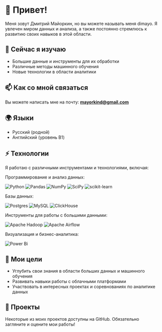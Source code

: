 # 👋 Привет!
Меня зовут Дмитрий Майоркин, но вы можете называть меня dimayo. Я увлечен миром данных и анализа, а также постоянно стремлюсь к развитию своих навыков в этой области.

## 🌱 Сейчас я изучаю
- Большие данные и инструменты для их обработки
- Различные методы машинного обучения
- Новые технологии в области аналитики

## 📫 Как со мной связаться
Вы можете написать мне на почту: **mayorkind@gmail.com**

## 🌍 Языки
- Русский (родной)
- Английский (уровень B1)

## ⚡ Технологии
Я работаю с различными инструментами и технологиями, включая:

Программирование и анализ данных:

![Python](https://img.shields.io/badge/python-3670A0?style=for-the-badge&logo=python&logoColor=ffdd54)
![Pandas](https://img.shields.io/badge/pandas-%23150458.svg?style=for-the-badge&logo=pandas&logoColor=white)
![NumPy](https://img.shields.io/badge/numpy-%23013243.svg?style=for-the-badge&logo=numpy&logoColor=white)
![SciPy](https://img.shields.io/badge/SciPy-%230C55A5.svg?style=for-the-badge&logo=scipy&logoColor=%white)
![scikit-learn](https://img.shields.io/badge/scikit--learn-%23F7931E.svg?style=for-the-badge&logo=scikit-learn&logoColor=white)

Базы данных:

![Postgres](https://img.shields.io/badge/postgres-%23316192.svg?style=for-the-badge&logo=postgresql&logoColor=white)
![MySQL](https://img.shields.io/badge/mysql-4479A1.svg?style=for-the-badge&logo=mysql&logoColor=white)
![ClickHouse](https://img.shields.io/badge/ClickHouse-FFCC01?style=for-the-badge&logo=clickhouse&logoColor=white)

Инструменты для работы с большими данными:

![Apache Hadoop](https://img.shields.io/badge/Apache%20Hadoop-66CCFF?style=for-the-badge&logo=apachehadoop&logoColor=black)
![Apache Airflow](https://img.shields.io/badge/Apache%20Airflow-017CEE?style=for-the-badge&logo=Apache%20Airflow&logoColor=white)

Визуализация и бизнес-аналитика: 

![Power Bi](https://img.shields.io/badge/power_bi-F2C811?style=for-the-badge&logo=powerbi&logoColor=black)

## 🎯 Мои цели
- Углубить свои знания в области больших данных и машинного обучения
- Развивать навыки работы с облачными платформами
- Участвовать в интересных проектах и соревнованиях по аналитике данных

## 🔧 Проекты
Некоторые из моих проектов доступны на GitHub. Обязательно загляните и оцените мои работы!
